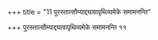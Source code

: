 +++
title = "11 पुरस्तात्सौम्याद्द्यावापृथिव्यमेके समामनन्ति"

+++
पुरस्तात्सौम्याद्द्यावापृथिव्यमेके समामनन्ति ११